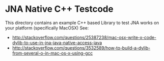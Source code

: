 JNA Native C++ Testcode
=======================

This directory contains an example C++ based Library to test JNA works on your platform (specifically MacOSX)
See:
* http://stackoverflow.com/questions/25387238/mac-osx-write-x-code-dylib-to-use-in-jna-java-native-access-java
* http://stackoverflow.com/questions/3532589/how-to-build-a-dylib-from-several-o-in-mac-os-x-using-gcc